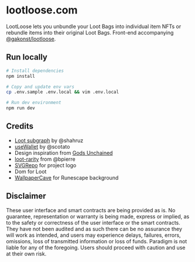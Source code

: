 # lootloose.com

LootLoose lets you unbundle your Loot Bags into individual item NFTs or rebundle items into their original Loot Bags. Front-end accompanying [@gakonst/lootloose](https://github.com/gakonst/lootloose).

## Run locally

```bash
# Install dependencies
npm install

# Copy and update env vars
cp .env.sample .env.local && vim .env.local

# Run dev environment
npm run dev
```

## Credits

- [Loot subgraph](https://github.com/shahruz/loot-subgraph) by @shahruz
- [useWallet](https://github.com/scotato/inventory/blob/main/src/hooks/use-wallet.tsx) by @scotato
- Design inspiration from [Gods Unchained](https://godsunchained.com/)
- [loot-rarity](https://github.com/bpierre/loot-rarity) from @bpierre
- [SVGRepo](https://www.svgrepo.com/) for project logo
- Dom for Loot
- [WallpaperCave](https://wallpapercave.com) for Runescape background

## Disclaimer

These user interface and smart contracts are being provided as is. No guarantee, representation or warranty is being made, express or implied, as to the safety or correctness of the user interface or the smart contracts. They have not been audited and as such there can be no assurance they will work as intended, and users may experience delays, failures, errors, omissions, loss of transmitted information or loss of funds. Paradigm is not liable for any of the foregoing. Users should proceed with caution and use at their own risk.
